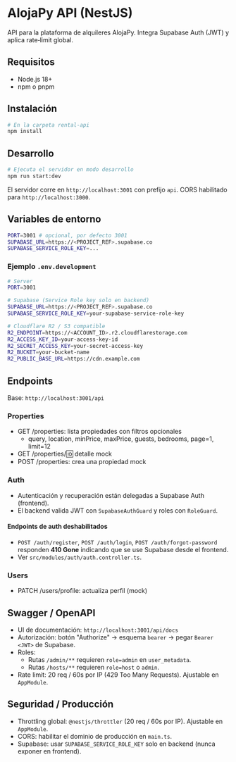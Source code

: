 # AlojaPy API (NestJS)

API para la plataforma de alquileres AlojaPy. Integra Supabase Auth (JWT) y aplica rate‑limit global.

## Requisitos

- Node.js 18+
- npm o pnpm

## Instalación

```bash
# En la carpeta rental-api
npm install
```

## Desarrollo

```bash
# Ejecuta el servidor en modo desarrollo
npm run start:dev
```

El servidor corre en `http://localhost:3001` con prefijo `api`. CORS habilitado para `http://localhost:3000`.

## Variables de entorno

```bash
PORT=3001 # opcional, por defecto 3001
SUPABASE_URL=https://<PROJECT_REF>.supabase.co
SUPABASE_SERVICE_ROLE_KEY=...
```

### Ejemplo `.env.development`

```bash
# Server
PORT=3001

# Supabase (Service Role key solo en backend)
SUPABASE_URL=https://<PROJECT_REF>.supabase.co
SUPABASE_SERVICE_ROLE_KEY=your-supabase-service-role-key

# Cloudflare R2 / S3 compatible
R2_ENDPOINT=https://<ACCOUNT_ID>.r2.cloudflarestorage.com
R2_ACCESS_KEY_ID=your-access-key-id
R2_SECRET_ACCESS_KEY=your-secret-access-key
R2_BUCKET=your-bucket-name
R2_PUBLIC_BASE_URL=https://cdn.example.com
```

## Endpoints

Base: `http://localhost:3001/api`

### Properties

- GET /properties: lista propiedades con filtros opcionales
  - query, location, minPrice, maxPrice, guests, bedrooms, page=1, limit=12
- GET /properties/:id: detalle mock
- POST /properties: crea una propiedad mock

### Auth

- Autenticación y recuperación están delegadas a Supabase Auth (frontend).
- El backend valida JWT con `SupabaseAuthGuard` y roles con `RoleGuard`.

#### Endpoints de auth deshabilitados

- `POST /auth/register`, `POST /auth/login`, `POST /auth/forgot-password` responden **410 Gone** indicando que se use Supabase desde el frontend.
- Ver `src/modules/auth/auth.controller.ts`.

### Users

- PATCH /users/profile: actualiza perfil (mock)

## Swagger / OpenAPI

- UI de documentación: `http://localhost:3001/api/docs`
- Autorización: botón "Authorize" → esquema `bearer` → pegar `Bearer <JWT>` de Supabase.
- Roles:
  - Rutas `/admin/**` requieren `role=admin` en `user_metadata`.
  - Rutas `/hosts/**` requieren `role=host` o `admin`.
- Rate limit: 20 req / 60s por IP (429 Too Many Requests). Ajustable en `AppModule`.

## Seguridad / Producción

- Throttling global: `@nestjs/throttler` (20 req / 60s por IP). Ajustable en `AppModule`.
- CORS: habilitar el dominio de producción en `main.ts`.
- Supabase: usar `SUPABASE_SERVICE_ROLE_KEY` solo en backend (nunca exponer en frontend).
